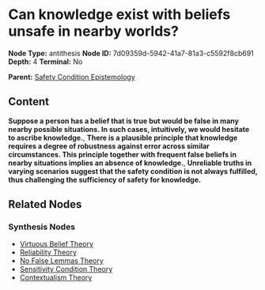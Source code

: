 # Can knowledge exist with beliefs unsafe in nearby worlds?

**Node Type:** antithesis
**Node ID:** 7d09359d-5942-41a7-81a3-c5592f8cb691
**Depth:** 4
**Terminal:** No

**Parent:** [Safety Condition Epistemology](safety-condition-epistemology-synthesis-18e6f69c-6c74-4a0c-92b8-d4672f9b4587.md)

## Content

**Suppose a person has a belief that is true but would be false in many nearby possible situations. In such cases, intuitively, we would hesitate to ascribe knowledge.**, **There is a plausible principle that knowledge requires a degree of robustness against error across similar circumstances. This principle together with frequent false beliefs in nearby situations implies an absence of knowledge.**, **Unreliable truths in varying scenarios suggest that the safety condition is not always fulfilled, thus challenging the sufficiency of safety for knowledge.**

## Related Nodes

### Synthesis Nodes

- [Virtuous Belief Theory](virtuous-belief-theory-synthesis-3644f20f-e680-4958-8074-89119fcc1b74.md)
- [Reliability Theory](reliability-theory-synthesis-387ecad7-980e-4590-bce8-cd6bbde7ceb7.md)
- [No False Lemmas Theory](no-false-lemmas-theory-synthesis-d4a9e39c-1f82-49a8-8cd5-0c129f04c919.md)
- [Sensitivity Condition Theory](sensitivity-condition-theory-synthesis-7c025054-f8d1-4688-b6f9-9f0a12cffb74.md)
- [Contextualism Theory](contextualism-theory-synthesis-ffb0d721-082f-4f9e-b83c-2477cfa61861.md)

